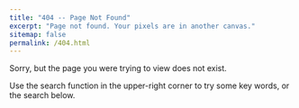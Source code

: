 ```yaml
---
title: "404 -- Page Not Found"
excerpt: "Page not found. Your pixels are in another canvas."
sitemap: false
permalink: /404.html
---
```


Sorry, but the page you were trying to view does not exist.

Use the search function in the upper-right corner to try some key words, or the search below.

<script>
  var GOOG_FIXURL_LANG = 'en';
  var GOOG_FIXURL_SITE = '{{ site.url }}'
</script>
<script src="https://linkhelp.clients.google.com/tbproxy/lh/wm/fixurl.js">
</script>
